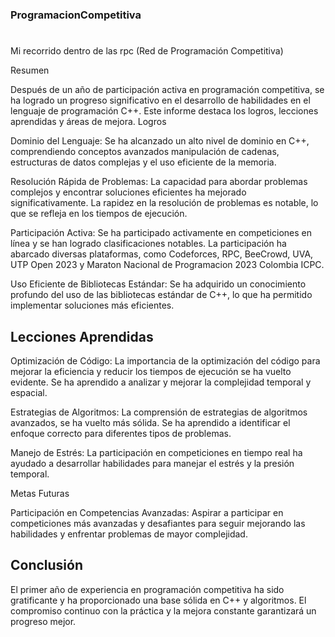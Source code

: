 ### ProgramacionCompetitiva
#
Mi recorrido dentro de las rpc (Red de Programación Competitiva)

Resumen

Después de un año de participación activa en programación competitiva, se ha logrado un progreso significativo en el desarrollo de habilidades en el lenguaje de programación C++. Este informe destaca los logros, lecciones aprendidas y áreas de mejora.
Logros

Dominio del Lenguaje: Se ha alcanzado un alto nivel de dominio en C++, comprendiendo conceptos avanzados manipulación de cadenas, estructuras de datos complejas y el uso eficiente de la memoria.

Resolución Rápida de Problemas: La capacidad para abordar problemas complejos y encontrar soluciones eficientes ha mejorado significativamente. La rapidez en la resolución de problemas es notable, lo que se refleja en los tiempos de ejecución.

Participación Activa: Se ha participado activamente en competiciones en línea y se han logrado clasificaciones notables. La participación ha abarcado diversas plataformas, como Codeforces, RPC, BeeCrowd, UVA, UTP Open 2023 y Maraton Nacional de Programacion 2023 Colombia ICPC.

Uso Eficiente de Bibliotecas Estándar: Se ha adquirido un conocimiento profundo del uso de las bibliotecas estándar de C++, lo que ha permitido implementar soluciones más eficientes.

## Lecciones Aprendidas

Optimización de Código: La importancia de la optimización del código para mejorar la eficiencia y reducir los tiempos de ejecución se ha vuelto evidente. Se ha aprendido a analizar y mejorar la complejidad temporal y espacial.

Estrategias de Algoritmos: La comprensión de estrategias de algoritmos avanzados, se ha vuelto más sólida. Se ha aprendido a identificar el enfoque correcto para diferentes tipos de problemas.

Manejo de Estrés: La participación en competiciones en tiempo real ha ayudado a desarrollar habilidades para manejar el estrés y la presión temporal.

Metas Futuras

Participación en Competencias Avanzadas: Aspirar a participar en competiciones más avanzadas y desafiantes para seguir mejorando las habilidades y enfrentar problemas de mayor complejidad.

## Conclusión

El primer año de experiencia en programación competitiva ha sido gratificante y ha proporcionado una base sólida en C++ y algoritmos. El compromiso continuo con la práctica y la mejora constante garantizará un progreso mejor.
